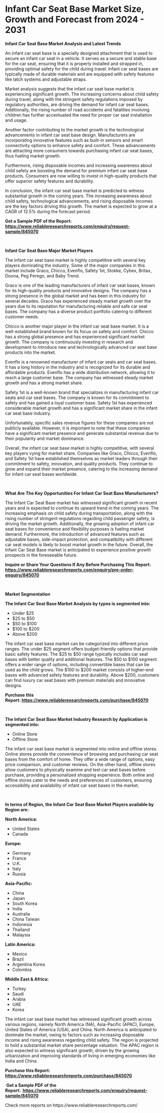 <p><h1>Infant Car Seat Base Market Size, Growth and Forecast from 2024 - 2031</h1></p><p><strong>Infant Car Seat Base Market Analysis and Latest Trends</strong></p>
<p><p>An infant car seat base is a specially designed attachment that is used to secure an infant car seat in a vehicle. It serves as a secure and stable base for the car seat, ensuring that it is properly installed and strapped in, providing optimal safety for the child during travel. Infant car seat bases are typically made of durable materials and are equipped with safety features like latch systems and adjustable straps.</p><p>Market analysis suggests that the infant car seat base market is experiencing significant growth. The increasing concerns about child safety during travel, along with the stringent safety regulations imposed by regulatory authorities, are driving the demand for infant car seat bases. Additionally, the rising number of road accidents and fatalities involving children has further accentuated the need for proper car seat installation and usage.</p><p>Another factor contributing to the market growth is the technological advancements in infant car seat base design. Manufacturers are incorporating innovative features such as built-in sensors and smart connectivity options to enhance safety and comfort. These advancements are attracting more consumers towards purchasing infant car seat bases, thus fueling market growth.</p><p>Furthermore, rising disposable incomes and increasing awareness about child safety are boosting the demand for premium infant car seat base products. Consumers are now willing to invest in high-quality products that offer superior safety features and durability.</p><p>In conclusion, the infant car seat base market is predicted to witness substantial growth in the coming years. The increasing awareness about child safety, technological advancements, and rising disposable incomes are the key factors driving this growth. The market is expected to grow at a CAGR of 12.5% during the forecast period.</p></p>
<p><strong>Get a Sample PDF of the Report:&nbsp; <a href="https://www.reliableresearchreports.com/enquiry/request-sample/845070">https://www.reliableresearchreports.com/enquiry/request-sample/845070</a></strong></p>
<p>&nbsp;</p>
<p><strong>Infant Car Seat Base Major Market Players</strong></p>
<p><p>The infant car seat base market is highly competitive with several key players dominating the industry. Some of the major companies in this market include Graco, Chicco, Evenflo, Safety 1st, Stokke, Cybex, Britax, Doona, Peg Perego, and Baby Trend.</p><p>Graco is one of the leading manufacturers of infant car seat bases, known for its high-quality products and innovative designs. The company has a strong presence in the global market and has been in this industry for several decades. Graco has experienced steady market growth over the years due to its reputation for manufacturing reliable and safe car seat bases. The company has a diverse product portfolio catering to different customer needs.</p><p>Chicco is another major player in the infant car seat base market. It is a well-established brand known for its focus on safety and comfort. Chicco has a strong global presence and has experienced significant market growth. The company is continuously investing in research and development to introduce new and technologically advanced car seat base products into the market.</p><p>Evenflo is a renowned manufacturer of infant car seats and car seat bases. It has a long history in the industry and is recognized for its durable and affordable products. Evenflo has a wide distribution network, allowing it to reach a large customer base. The company has witnessed steady market growth and has a strong market share.</p><p>Safety 1st is a well-known brand that specializes in manufacturing infant car seats and car seat bases. The company is known for its commitment to safety and has gained a loyal customer base. Safety 1st has experienced considerable market growth and has a significant market share in the infant car seat base industry.</p><p>Unfortunately, specific sales revenue figures for these companies are not publicly available. However, it is important to note that these companies have a significant market presence and generate substantial revenue due to their popularity and market dominance.</p><p>Overall, the infant car seat base market is highly competitive, with several key players vying for market share. Companies like Graco, Chicco, Evenflo, and Safety 1st have established themselves as market leaders through their commitment to safety, innovation, and quality products. They continue to grow and expand their market presence, catering to the increasing demand for infant car seat bases worldwide.</p></p>
<p>&nbsp;</p>
<p><strong>What Are The Key Opportunities For Infant Car Seat Base Manufacturers?</strong></p>
<p><p>The Infant Car Seat Base market has witnessed significant growth in recent years and is expected to continue its upward trend in the coming years. The increasing emphasis on child safety during transportation, along with the rising number of stringent regulations regarding child passenger safety, is driving the market growth. Additionally, the growing adoption of infant car seat bases for convenience and flexibility purposes is fueling market demand. Furthermore, the introduction of advanced features such as adjustable bases, side-impact protection, and compatibility with different car seat models is likely to boost market growth in the future. Overall, the Infant Car Seat Base market is anticipated to experience positive growth prospects in the foreseeable future.</p></p>
<p><strong>Inquire or Share Your Questions If Any Before Purchasing This Report: <a href="https://www.reliableresearchreports.com/enquiry/pre-order-enquiry/845070">https://www.reliableresearchreports.com/enquiry/pre-order-enquiry/845070</a></strong></p>
<p>&nbsp;</p>
<p><strong>Market Segmentation</strong></p>
<p><strong>The Infant Car Seat Base Market Analysis by types is segmented into:</strong></p>
<p><ul><li>Under $25</li><li>$25 to $50</li><li>$50 to $100</li><li>$100 to $200</li><li>Above $200</li></ul></p>
<p><p>The infant car seat base market can be categorized into different price ranges. The under $25 segment offers budget-friendly options that provide basic safety features. The $25 to $50 range typically includes car seat bases with better quality and additional features. The $50 to $100 segment offers a wider range of options, including convertible bases that can be used as the child grows. The $100 to $200 market consists of higher-end bases with advanced safety features and durability. Above $200, customers can find luxury car seat bases with premium materials and innovative designs.</p></p>
<p><strong>Purchase this Report:&nbsp;<a href="https://www.reliableresearchreports.com/purchase/845070">https://www.reliableresearchreports.com/purchase/845070</a></strong></p>
<p>&nbsp;</p>
<p><strong>The Infant Car Seat Base Market Industry Research by Application is segmented into:</strong></p>
<p><ul><li>Online Store</li><li>Offline Store</li></ul></p>
<p><p>The infant car seat base market is segmented into online and offline stores. Online stores provide the convenience of browsing and purchasing car seat bases from the comfort of home. They offer a wide range of options, easy price comparison, and customer reviews. On the other hand, offline stores allow customers to physically examine and test car seat bases before purchase, providing a personalized shopping experience. Both online and offline stores cater to the needs and preferences of customers, ensuring accessibility and availability of infant car seat bases in the market.</p></p>
<p>&nbsp;</p>
<p><strong>In terms of Region, the Infant Car Seat Base Market Players available by Region are:</strong></p>
<p>
    <p> <strong> North America: </strong>
        <ul>
            <li>United States</li>
            <li>Canada</li>
        </ul>
        </p> 
    <p> <strong> Europe: </strong>
        <ul>
            <li>Germany</li>
            <li>France</li>
            <li>U.K.</li>
            <li>Italy</li>
            <li>Russia</li>
        </ul>
        </p> 
    <p> <strong> Asia-Pacific: </strong>
        <ul>
            <li>China</li>
            <li>Japan</li>
            <li>South Korea</li>
            <li>India</li>
            <li>Australia</li>
            <li>China Taiwan</li>
            <li>Indonesia</li>
            <li>Thailand</li>
            <li>Malaysia</li>
        </ul>
        </p> 
    <p> <strong> Latin America: </strong>
        <ul>
            <li>Mexico</li>
            <li>Brazil</li>
            <li>Argentina Korea</li>
            <li>Colombia</li>
        </ul>
        </p> 
    <p> <strong> Middle East & Africa: </strong>
        <ul>
            <li>Turkey</li>
            <li>Saudi</li>
            <li>Arabia</li>
            <li>UAE</li>
            <li>Korea</li>
        </ul>
    </p>
    </p>
<p><p>The infant car seat base market has witnessed significant growth across various regions, namely North America (NA), Asia-Pacific (APAC), Europe, United States of America (USA), and China. North America is anticipated to dominate the market, owing to factors such as increasing disposable income and rising awareness regarding child safety. The region is projected to hold a substantial market share percentage valuation. The APAC region is also expected to witness significant growth, driven by the growing urbanization and improving standards of living in emerging economies like India and China.</p></p>
<p><strong>Purchase this Report: <a href="https://www.reliableresearchreports.com/purchase/845070">https://www.reliableresearchreports.com/purchase/845070</a></strong></p>
<p>&nbsp;<strong>Get a Sample PDF of the Report:&nbsp;&nbsp;<a href="https://www.reliableresearchreports.com/enquiry/request-sample/845070">https://www.reliableresearchreports.com/enquiry/request-sample/845070</a></strong></p>
<p><strong></strong></p>
<p>Check more reports on https://www.reliableresearchreports.com/</p>